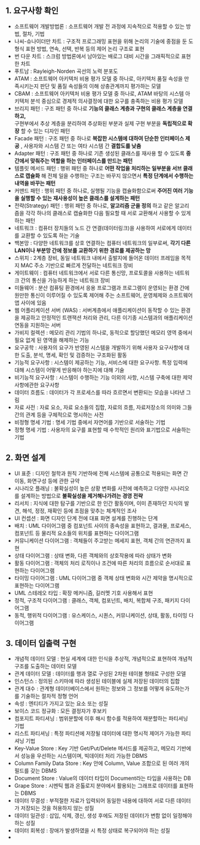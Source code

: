 ## 1. 요구사항 확인
- 소프트웨어 개발방법론 : 소프트웨어 개발 전 과정에 지속적으로 적용할 수 있는 방법, 절차, 기법
- 나씨-슈나이더만 차트 : 구조적 프로그래밍 표현을 위해 논리의 기술에 중점을 둔 도형식 표현 방법, 연속, 선택, 반복 등의 제어 논리 구조로 표현
- 번 다운 차트 : 스크럼 방법론에서 남아있는 배로그 대비 시간을 그래픽적으로 표현한 차트
- 푸트남 : Rayleigh-Norden 곡선의 노력 분포도
- ATAM : 소프트웨어 아키텍처 비용 평가 모델 중 하나로, 아키텍처 품질 속성을 만족시키는지 판단 및 품질 속성들의 이해 상충관계까지 평가하는 모델
- CBAM : 소프트웨어 아키텍처 비용 평가 모델 중 하나로, ATAM 바탕의 시스템 아키텍처 분석 중심으로 경제적 의사결정에 대한 요구를 충족하는 비용 평가 모델
- 브리지 패턴 : 구조 패턴 중 하나로 __기능의 클래스 계층과 구현의 클래스 계층을 연결하고,__   
  구현부에서 추상 계층을 분리하여 추상화된 부분과 실제 구현 부분을 __독립적으로 확장__ 할 수 있는 디자인 패턴
- Facade 패턴 : 구조 패턴 중 하나로 __복잡한 시스템에 대하여 단순한 인터페이스 제공__ , 사용자와 시스템 간 또는 여타 시스템 간 __결합도를 낮춤__ 
- Adapter 패턴 : 구조 패턴 중 하나로 기존 생성된 클래스를 재사용 할 수 있도록 __중간에서 맞춰주는 역할을 하는 인터페이스를 만드는 패턴__ 
- 템플릿 메서드 패턴 : 행위 패턴 중 하나로 __어떤 작업을 처리하는 일부분을 서브 클래스로 캡슐화__ 해 
  전체 일을 수행하는 구조는 바꾸지 않으면서 __특정 단계에서 수행하는 내역을 바꾸는 패턴__ 
- 커맨드 패턴 : 행위 패턴 중 하나로, 실행될 기능을 캡슐화함으로써 __주어진 여러 기능을 실행할 수 있는 재사용성이 높은 클래스를 설계하는 패턴__ 
- 전략(Strategy) 패턴 : 행위 패턴 중 하나로, __알고리즘 군을 정의__ 하고 같은 알고리즘을 각각 하나의 클래스로 캡슐화한 다음 필요할 때 서로 교환해서 사용할 수 있게 하는 패턴
- 네트워크 : 컴퓨터 장치들의 노드 간 연결(데이터링크)을 사용하여 서로에게 데이터를 교환할 수 있도록 하는 기술
- 백본망 : 다양한 네트워크를 상호 연결하는 컴퓨터 네트워크의 일부로써, __각기 다른 LAN이나 부분망 간에 정보를 교환하기 위한 경로를 제공하는 망__ 
- 스위치 : 2계층 장비, 동일 네트워크 내에서 출발지에 들어온 데이터 프레임을 목적지 MAC 주소 기반으로 빠르게 전달하는 네트워크 장비
- 게이트웨이 : 컴퓨터 네트워크에서 서로 다른 통신망, 프로토콜을 사용하는 네트워크 간의 통신을 가능하게 하는 네트워크 장비
- 미들웨어 : 분산 컴퓨팅 환경에서 응용 프로그램과 프로그램이 운영되는 환경 간에 원만한 통신이 이루어질 수 있도록 제어해 주는 소프트웨어, 운영체제와 소프트웨어 앱 사이에 있음
- 웹 어플리케이션 서버 (WAS) : 서버계층에서 애플리케이션이 동작할 수 있는 환경을 제공하고 안정적인 트랜잭션 처리와 관리, 다른 이기종 시스템과의 애플리케이션 연동을 지원하는 서버
- 가비지 컬렉션 : 메모리 관리 기법의 하나로, 동적으로 할당했던 메모리 영역 중에서 필요 없게 된 영역을 해제하는 기능
- 요구공학 : 사용자의 요구가 반영된 시스템을 개발하기 위해 사용자 요구사항에 대한 도출, 분석, 명세, 확인 및 검증하는 구조화된 활동
- 기능적 요구사항 : 시스템이 제공하는 기능, 서비스에 대한 요구사항. 특정 입력에 대해 시스템이 어떻게 반응해야 하는지에 대해 기술
- 비기능적 요구사항 : 시스템이 수행하는 기능 이외의 사항, 시스템 구축에 대한 제약사항에관한 요구사항
- 데이터 흐름도 : 데이터가 각 프로세스를 따라 흐르면서 변환되는 모습을 나타낸 그림
- 자료 사전 : 자료 요소, 자료 요소들의 집합, 자료의 흐름, 자료저장소의 의미와 그들 간의 관계 등을 구체적으로 명시하는 사전
- 비정형 명세 기법 : 명세 기법 중에서 자연어를 기반으로 서술하는 기법
- 정형 명세 기법 : 사용자의 요구를 표현할 때 수학적인 원리와 표기법으로 서술하는 기법

## 2. 화면 설계
- UI 표준 : 디자인 철학과 원칙 기반하에 전체  시스템에 공통으로 적용되는 화면 간 이동, 화면구성 등에 관한 규약
- 시나리오 플래닝 : 불확실성이 높은 상황 변화를 사전에 예측하고 다양한 시나리오를 설계하는 방법으로 __불확실성을 제거해나가려는 경영 전략__ 
- 리서치 : 지식에 대한 탐구를 기반으로 한 인간 활동이며, 이미 존재하던 지식의 발견, 해석, 정정, 재확인 등에 초점을 맞추는 체계적인 조사
- UI 컨셉션 : 화면 디자인 단계 전에 대표 화면 설계를 진행하는 단계
- 배치 : UML 다이어그램 중 컴포넌트 사이의 종속성을 표현하고, 결과물, 프로세스, 컴포넌트 등 물리적 요소들의 위치를 표현하는 다이어그램
- 커뮤니케이션 다이어그램 : 객체들이 주고받는 메세지 표현, 객체 간의 연관까지 표현
- 상태 다이어그램 : 상태 변화, 다른 객체와의 상호작용에 따라 상태가 변화
- 활동 다이어그램 : 객체의 처리 로직이나 조건에 따른 처리의 흐름으로 순서대로 표현하는 다이어그램
- 타이밍 다이어그램 : UML 다이어그램 중 객체 상태 변화와 시간 제약을 명시적으로 표현하는 다이어그램
- UML 스테레오 타입 : 확장 메커니즘, 길러멧 기호 사용해서 표현
- 정적, 구조적 다이어그램 : 클래스, 객체, 컴포넌트, 배치, 복합체 구조, 패키지 다이어그램
- 동적, 행위적 다이어그램 : 유스케이스, 시퀀스, 커뮤니케이션, 상태, 활동, 타이밍 다이어그램


## 3. 데이터 입출력 구현
- 개념적 데이터 모델 : 현실 세계에 대한 인식을 추상적, 개념적으로 표현하여 개념적 구조를 도출하는 데이터 모델
- 관계 데이터 모델 : 데이터를 행과 열로 구성된 2차원 테이블 형태로 구성한 모델
- 인스턴스 : 정의된 스키마에 따라 생성된 테이블에 실제 저장된 데이터의 집합
- 관계 대수 : 관계형 데이터베이스에서 원하는 정보와 그 정보를 어떻게 유도하는가를 기술하는 절차적 정형 언어
- 속성 : 엔티티가 가지고 있는 요소 또는 성질
- 보이스 코드 정규화 : 모든 결정자가 후보키 
- 컴포지트 파티셔닝 : 범위분할에 이후 해시 함수를 적용하여 재분할하는 파티셔닝 기법
- 리스트 파티셔닝 : 특정 파티션에 저장될 데이터에 대한 명시적 제어가 가능한 파티셔닝 기법
- Key-Value Store : Key 기반 Get/Put/Delete 메서드를 제공하고, 메모리 기반에서 성능을 우선하는 시스템이며, 빅데이터 처리 가능한 DBMS
- Column Family Data Store : Key 안에 Column, Value 조합으로 된 여러 개의 필드를 갖는 DBMS
- Document Store : Value의 데이터 타입이 Document라는 타입을 사용하는 DB
- Grape Store : 시멘틱 웹과 온톨로지 분야에서 활용되는 그래프로 데이터를 표현하는 DBMS
- 데이터 무결성 : 부적절한 자료가 입력되어 동일한 내용에 대하여 서로 다른 데이터가 저장되는 것을 허용하지 않는 성질
- 데이터 일관성 : 삽입, 삭제, 갱신, 생성 후에도 저장된 데이터가 변함 없이 일정해야 하는 성질
- 데이터 회복성 : 장애가 발생하였을 시 특정 상태로 복구되어야 하는 성질
- 





















